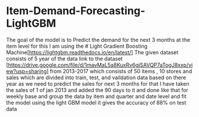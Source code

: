 # Item-Demand-Forecasting-LightGBM
The goal of the model is to Predict the demand for the next 3 months at the item level for this I am using the  # Light Gradient Boosting Machine[https://lightgbm.readthedocs.io/en/latest/] 
The given dataset consists of 5 year of the data link to the dataset [https://drive.google.com/file/d/1mavMaL5a8KuxRv6gjSAVQP7aTogJ8xxp/view?usp=sharing] from 2013-2017 which consists of 50 items , 10 stores and sales which are divided into train, test, and vaildation data based on there year as we need to predict the sales for next 3 months for that I have  taken the sales of 1 of jan 2013 and added the  90 days to it and done like that for weekly base and  group the data by item and quarter and date level and fit the model using the light GBM model it gives the accuracy of 88% on test data
